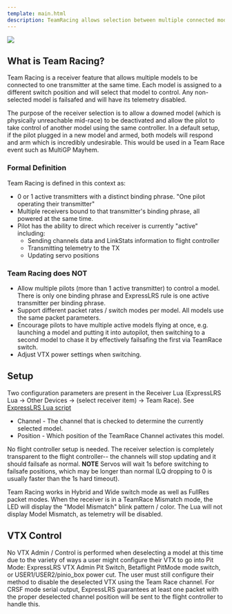 ```yaml
---
template: main.html
description: TeamRacing allows selection between multiple connected models, failsafing all unselected models.
---
```


<img src="https://raw.githubusercontent.com/ExpressLRS/ExpressLRS-Hardware/master/img/software.png">

## What is Team Racing?

Team Racing is a receiver feature that allows multiple models to be connected to one transmitter at the same time. Each model is assigned to a different switch position and will select that model to control. Any non-selected model is failsafed and will have its telemetry disabled.

The purpose of the receiver selection is to allow a downed model (which is physically unreachable mid-race) to be deactivated and allow the pilot to take control of another model using the same controller. In a default setup, if the pilot plugged in a new model and armed, both models will respond and arm which is incredibly undesirable. This would be used in a Team Race event such as MultiGP Mayhem.

### Formal Definition

Team Racing is defined in this context as:

* 0 or 1 active transmitters with a distinct binding phrase. "One pilot operating their transmitter"
* Multiple receivers bound to that transmitter's binding phrase, all powered at the same time.
* Pilot has the ability to direct which receiver is currently "active" including:
  * Sending channels data and LinkStats information to flight controller
  * Transmitting telemetry to the TX
  * Updating servo positions

### Team Racing does NOT

* Allow multiple pilots (more than 1 active transmitter) to control a model. There is only one binding phrase and ExpressLRS rule is one active transmitter per binding phrase.
* Support different packet rates / switch modes per model. All models use the same packet parameters.
* Encourage pilots to have multiple active models flying at once, e.g. launching a model and putting it into autopilot, then switching to a second model to chase it by effectively failsafing the first via TeamRace switch.
* Adjust VTX power settings when switching.

## Setup

Two configuration parameters are present in the Receiver Lua (ExpressLRS Lua -> Other Devices -> (select receiver item) -> Team Race). See [ExpressLRS Lua script](../quick-start/transmitters/lua-howto.md#team-race)

* Channel - The channel that is checked to determine the currently selected model.
* Position - Which position of the TeamRace Channel activates this model.

No flight controller setup is needed. The receiver selection is completely transparent to the flight controller-- the channels will stop updating and it should failsafe as normal. **NOTE** Servos will wait 1s before switching to failsafe positions, which may be longer than normal (LQ dropping to 0 is usually faster than the 1s hard timeout).

Team Racing works in Hybrid and Wide switch mode as well as FullRes packet modes. When the receiver is in a TeamRace Mismatch mode, the LED will display the "Model Mismatch" blink pattern / color. The Lua will not display Model Mismatch, as telemetry will be disabled.

## VTX Control

No VTX Admin / Control is performed when deselecting a model at this time due to the variety of ways a user might configure their VTX to go into Pit Mode: ExpressLRS VTX Admin Pit Switch, Betaflight PitMode mode switch, or USER1/USER2/pinio_box power cut. The user must still configure their method to disable the deselected VTX using the Team Race channel. For CRSF mode serial output, ExpressLRS guarantees at least one packet with the proper deselected channel position will be sent to the flight controller to handle this.
